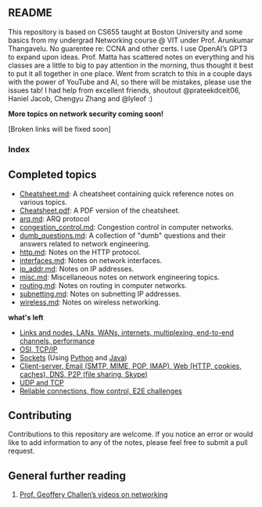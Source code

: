 ## README

This repository is based on CS655 taught at Boston University and some basics from my undergrad Networking course @ VIT under Prof. Arunkumar Thangavelu. No guarentee re: CCNA and other certs. I use OpenAI’s GPT3 to expand upon ideas. Prof. Matta has scattered notes on everything and his classes are a little to big to pay attention in the morning, thus thought it best to put it all together in one place. Went from scratch to this in a couple days with the power of YouTube and AI, so there will be mistakes, please use the issues tab! I had help from excellent friends, shoutout @prateekdceit06, Haniel Jacob, Chengyu Zhang and @lyleof :)

**More topics on network security coming soon!**

[Broken links will be fixed soon]

### Index

## Completed topics

- [Cheatsheet.md](./Cheatsheet.md): A cheatsheet containing quick reference notes on various topics.
- [Cheatsheet.pdf](./Cheatsheet.pdf): A PDF version of the cheatsheet.
- [arq.md](./arq.md): ARQ protocol
- [congestion_control.md](./congestion_control.md): Congestion control in computer networks.
- [dumb_questions.md](./dumb_questions.md): A collection of "dumb" questions and their answers related to network engineering.
- [http.md](./http.md): Notes on the HTTP protocol.
- [interfaces.md](./interfaces.md): Notes on network interfaces.
- [ip_addr.md](./ip_addr.md): Notes on IP addresses.
- [misc.md](./misc.md): Miscellaneous notes on network engineering topics.
- [routing.md](./routing.md): Notes on routing in computer networks.
- [subnetting.md](./subnetting.md): Notes on subnetting IP addresses.
- [wireless.md](./wireless.md): Notes on wireless networking.

**what's left** 
- [Links and nodes, LANs, WANs, internets, multiplexing, end-to-end channels, performance](https://github.com/AbhinavMir/network_grad_notes/blob/main/intro.md)
- [OSI, TCP/IP](https://github.com/AbhinavMir/network_grad_notes/blob/main/osi_tcp_ip.md)
- [Sockets](https://github.com/AbhinavMir/network_grad_notes/blob/main/sockets.md) (Using [Python](https://github.com/AbhinavMir/network_grad_notes/blob/main/sockets_py.md) and [Java](https://github.com/AbhinavMir/network_grad_notes/blob/main/socket_java.md))
- [Client-server, Email (SMTP, MIME, POP, IMAP), Web (HTTP, cookies, caches), DNS, P2P (file sharing, Skype)](https://github.com/AbhinavMir/network_grad_notes/blob/main/applications.md)
- [UDP and TCP](https://github.com/AbhinavMir/network_grad_notes/blob/main/udp.md)
- [Reliable connections, flow control, E2E challenges](https://github.com/AbhinavMir/network_grad_notes/blob/main/rel_conn.md)

## Contributing

Contributions to this repository are welcome. If you notice an error or would like to add information to any of the notes, please feel free to submit a pull request.

## General further reading

1. [Prof. Geoffery Challen’s videos on networking](https://www.youtube.com/@internet-class)
